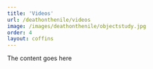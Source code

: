 ```yaml
---
title: 'Videos'
url: /deathonthenile/videos
image: /images/deathonthenile/objectstudy.jpg
order: 4
layout: coffins
---
```


The content goes here

